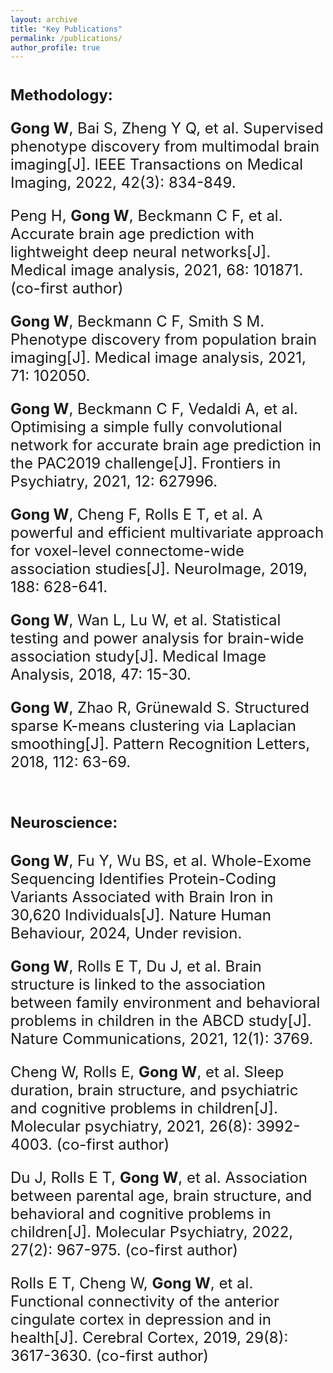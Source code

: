 ```yaml
---
layout: archive
title: "Key Publications"
permalink: /publications/
author_profile: true
---
```


<font size=5>Methodology:
======

**Gong W**, Bai S, Zheng Y Q, et al. Supervised phenotype discovery from multimodal brain imaging[J]. IEEE Transactions on Medical Imaging, 2022, 42(3): 834-849.

Peng H, **Gong W**, Beckmann C F, et al. Accurate brain age prediction with lightweight deep neural networks[J]. Medical image analysis, 2021, 68: 101871. (co-first author)

**Gong W**, Beckmann C F, Smith S M. Phenotype discovery from population brain imaging[J]. Medical image analysis, 2021, 71: 102050.

**Gong W**, Beckmann C F, Vedaldi A, et al. Optimising a simple fully convolutional network for accurate brain age prediction in the PAC2019 challenge[J]. Frontiers in Psychiatry, 2021, 12: 627996.

**Gong W**, Cheng F, Rolls E T, et al. A powerful and efficient multivariate approach for voxel-level connectome-wide association studies[J]. NeuroImage, 2019, 188: 628-641.

**Gong W**, Wan L, Lu W, et al. Statistical testing and power analysis for brain-wide association study[J]. Medical Image Analysis, 2018, 47: 15-30.

**Gong W**, Zhao R, Grünewald S. Structured sparse K-means clustering via Laplacian smoothing[J]. Pattern Recognition Letters, 2018, 112: 63-69.

<font size=5>Neuroscience:
======

**Gong W**, Fu Y, Wu BS, et al. Whole-Exome Sequencing Identifies Protein-Coding Variants Associated with Brain Iron in 30,620 Individuals[J]. Nature Human Behaviour, 2024, Under revision.

**Gong W**, Rolls E T, Du J, et al. Brain structure is linked to the association between family environment and behavioral problems in children in the ABCD study[J]. Nature Communications, 2021, 12(1): 3769.

Cheng W, Rolls E, **Gong W**, et al. Sleep duration, brain structure, and psychiatric and cognitive problems in children[J]. Molecular psychiatry, 2021, 26(8): 3992-4003. (co-first author)

Du J, Rolls E T, **Gong W**, et al. Association between parental age, brain structure, and behavioral and cognitive problems in children[J]. Molecular Psychiatry, 2022, 27(2): 967-975. (co-first author)

Rolls E T, Cheng W, **Gong W**, et al. Functional connectivity of the anterior cingulate cortex in depression and in health[J]. Cerebral Cortex, 2019, 29(8): 3617-3630. (co-first author)
